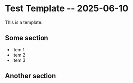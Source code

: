 # Test Template -- 2025-06-10

This is a template.

## Some section

- Item 1
- Item 2
- Item 3


## Another section





